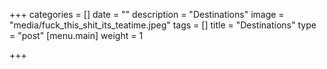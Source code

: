 +++
categories = []
date = ""
description = "Destinations"
image = "media/fuck_this_shit_its_teatime.jpeg"
tags = []
title = "Destinations"
type = "post"
[menu.main]
weight = 1

+++

